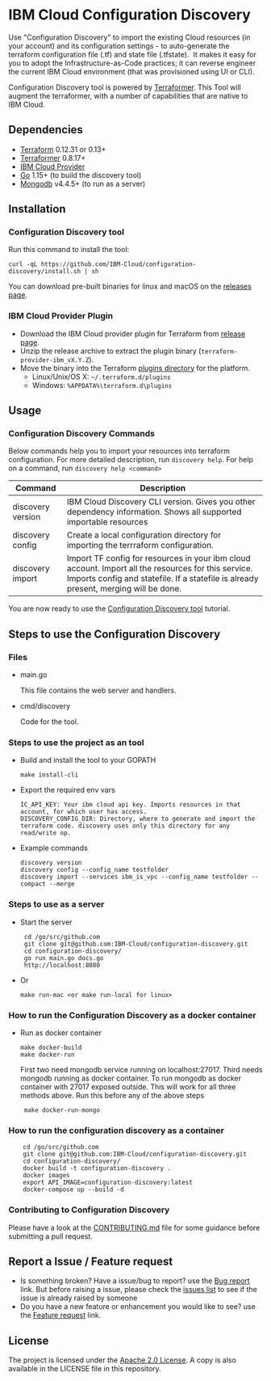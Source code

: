 # IBM Cloud Configuration Discovery

Use "Configuration Discovery" to import the existing Cloud resources (in your account) and its configuration settings - to auto-generate the terraform configuration file (.tf) and state file (.tfstate).  It makes it easy for you to adopt the Infrastructure-as-Code practices; it can reverse engineer the current IBM Cloud environment (that was provisioned using UI or CLI).  

Configuration Discovery tool is powered by [Terraformer](https://github.com/GoogleCloudPlatform/terraformer/). This Tool will augment the terraformer, with a number of capabilities that are native to IBM Cloud.

## Dependencies

-   [Terraform](https://www.terraform.io/downloads.html) 0.12.31 or 0.13+
-   [Terraformer](https://github.com/GoogleCloudPlatform/terraformer) 0.8.17+
-   [IBM Cloud Provider](https://github.com/IBM-Cloud/terraform-provider-ibm/)
-   [Go](https://golang.org/doc/install) 1.15+ (to build the discovery tool)
-   [Mongodb](https://docs.mongodb.com/manual/installation/) v4.4.5+ (to run as a server)


## Installation

### Configuration Discovery tool

Run this command to install the tool:

```
curl -qL https://github.com/IBM-Cloud/configuration-discovery/install.sh | sh
```

You can download pre-built binaries for linux and macOS on the [releases page](https://github.com/IBM-Cloud/configuration-discovery/releases).

### IBM Cloud Provider Plugin

* Download the IBM Cloud provider plugin for Terraform from [release page](https://github.com/IBM-Cloud/terraform-provider-ibm/releases). 
* Unzip the release archive to extract the plugin binary (`terraform-provider-ibm_vX.Y.Z`).
* Move the binary into the Terraform [plugins directory](https://www.terraform.io/docs/configuration/providers.html#third-party-plugins) for the platform.
    - Linux/Unix/OS X: `~/.terraform.d/plugins`
    - Windows: `%APPDATA%\terraform.d\plugins`

## Usage

### Configuration Discovery Commands

Below commands help you to import your resources into terraform configuration. For more detailed description, run `discovery help`. For help on a command, run `discovery help <command>`

| Command                           | Description                                                                                                                                                                                             |
| --------------------------------- | ------------------------------------------------------------------------------------------------------------------------------------------------------------------------------------------------------- |
| discovery version | IBM Cloud Discovery CLI version. Gives you other dependency information. Shows all supported importable resources                    |
| discovery config                         | Create a local configuration directory for importing the terrraform configuration.    |
| discovery import | Import TF config for resources in your ibm cloud account. Import all the resources for this service. Imports config and statefile. If a statefile is already present, merging will be done.        |

You are now ready to use the [Configuration Discovery tool](cmd/discovery/tutorial.md) tutorial.

## Steps to use the Configuration Discovery
### Files

*   main.go

    This file contains the web server and handlers.

*   cmd/discovery

    Code for the tool.

### Steps to use the project as an tool

*  Build and install the tool to your GOPATH

       make install-cli

*  Export the required env vars 

       IC_API_KEY: Your ibm cloud api key. Imports resources in that account, for which user has access.
       DISCOVERY_CONFIG_DIR: Directory, where to generate and import the terraform code. discovery uses only this directory for any read/write op.

*  Example commands

       discovery version
       discovery config --config_name testfolder
       discovery import --services ibm_is_vpc --config_name testfolder --compact --merge


### Steps to use as a server
 <!-- todo: @anil - add the swagger api link here, may be later we can host the swagger github page if needed -->

*  Start the server

        cd /go/src/github.com
        git clone git@github.com:IBM-Cloud/configuration-discovery.git
        cd configuration-discovery/
        go run main.go docs.go
        http://localhost:8080

*  Or 

       make run-mac <or make run-local for linux>

### How to run the Configuration Discovery as a docker container

*  Run as docker container

       make docker-build
       make docker-run

    First two need mongodb service running on localhost:27017. Third needs mongodb running as docker container. To run mongodb as docker container with 27017 exposed outside. This will work for all three methods above. Run this before any of the above steps
        
        make docker-run-mongo
        

### How to run the configuration discovery as a container
        
        cd /go/src/github.com
        git clone git@github.com:IBM-Cloud/configuration-discovery.git
        cd configuration-discovery/
        docker build -t configuration-discovery .
        docker images
        export API_IMAGE=configuration-discovery:latest
        docker-compose up --build -d
        
### Contributing to Configuration Discovery

Please have a look at the [CONTRIBUTING.md](./CONTRIBUTING.md) file for some guidance before
submitting a pull request.


## Report a Issue / Feature request

-   Is something broken? Have a issue/bug to report? use the [Bug report](https://github.com/IBM-Cloud/configuration-discovery/issues/new?assignees=&labels=&template=bug_report.md&title=) link. But before raising a issue, please check the [issues list](https://github.com/IBM-Cloud/configuration-discovery/issues) to see if the issue is already raised by someone
-   Do you have a new feature or enhancement you would like to see? use the [Feature request](https://github.com/IBM-Cloud/configuration-discovery/issues/new?assignees=&labels=&template=feature_request.md&title=) link.

## License

The project is licensed under the [Apache 2.0 License](https://www.apache.org/licenses/LICENSE-2.0).
A copy is also available in the LICENSE file in this repository.